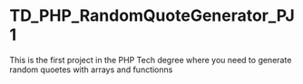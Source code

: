 # TD_PHP_RandomQuoteGenerator_PJ1
 This is the first project in the PHP Tech degree where you need to 
 generate random quoetes with arrays and functionns
